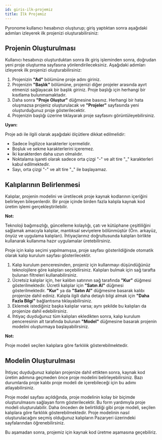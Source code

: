```yaml
---
id: giris-ilk-projemiz
title: İlk Projemiz
---
```


<a id="aHeaderMenuAnchor" data-header-menu="Docs"></a>

Pyronome kullanıcı hesabınızı oluşturup; giriş yaptıktan sonra aşağıdaki adımları izleyerek ilk projenizi oluşturabilirsiniz:

## Projenin Oluşturulması

Kullanıcı hesabınızı oluşturduktan sonra ilk giriş işleminden sonra, doğrudan yeni proje oluşturma sayfasına yönlendirileceksiniz. Aşağıdaki adımları izleyerek ilk projenizi oluşturabilirsiniz:

1. Projenizin **"Ad"** bölümüne proje adını giriniz.
2. Projenizin **"Başlık"** bölümüne, projenizi diğer projeler arasında ayırt etmenizi sağlayacak bir başlık giriniz. Proje başlığı için herhangi bir kısıtlama bulunmamaktadır.
3. Daha sonra **"Proje Oluştur"** düğmesine basınız. Herhangi bir hata oluşmazsa projeniz oluşturulacak ve **"Projeler"** sayfasında yeni oluşturduğunuz proje gösterilecektir.
4. Projenizin başlığı üzerine tıklayarak proje sayfasını görüntüleyebilirsiniz.

<div class="panelize-infobox infobox-warning">
    <p>
        <strong><i class="fas fa-exclamation-triangle"></i> Uyarı:</strong>
    </p>
    <p>Proje adı ile ilgili olarak aşağıdaki ölçütlere dikkat edilmelidir:
    <ul>
        <li>Sadece İngilizce karakterler içermelidir.</li>
        <li>Boşluk ve sekme karakterlerini içeremez.</li>
        <li>İki karakterden daha uzun olmalıdır.</li>
        <li>Noktalama işareti olarak sadece orta çizgi "-" ve alt tire "_" karakterleri kabul edilmektedir.</li>
        <li>Sayı, orta çizgi "-" ve alt tire "_" ile başlayamaz.</li>
    </ul></p>
</div>

## Kalıplarının Belirlenmesi

Kalıplar, projenin modelini ve üretilecek proje kaynak kodlarının içeriğini belirleyen bileşenlerdir. Bir proje içinde birden fazla kalıpla kaynak kod üretim işlemi gerçekleştirilebilir.

<div class="panelize-infobox infobox-info">
    <p>
        <strong><i class="fas fa-info-circle"></i> Not:</strong>
    </p>
    <p>Teknoloji bağımsızlığı, güncelleme kolaylığı, çatı ve kütüphane çeşitliliğini sağlamak amacıyla kalıplar, mantıksal seviyelere bölünmüştür (Örn. arkayüz, önyüz ve uygulama kalıpları). İhtiyaçlarınız doğrultusunda kalıpları birlikte kullanarak kullanıma hazır uygulamalar üretebilirsiniz.</p>
</div>

Proje için kalıp seçimi yapılmamışsa, proje sayfası gösterildiğinde otomatik olarak kalıp kurulum sayfası gösterilecektir.

1. Kalıp kurulum penceresinden, projeniz için kullanmayı düşündüğünüz teknolojilere göre kalıpları seçebilirsiniz. Kalıpları bulmak için sağ tarafta bulunan filtreleri kullanabilirsiniz.
2. Ücretsiz kalıplar için, her kalıbın satırının sağ tarafında **"Kur"** düğmesi gösterilmektedir. Ücretli kalıplar için **"Satın Al"** düğmesi gösterilmektedir. **"Kur"** ya da **"Satın Al"** düğmesine basarak kalıbı projenize dahil ediniz. Kalıpla ilgili daha detaylı bilgi almak için **"Daha Fazla Bilgi"** bağlantısına tıklayabilirsiniz.
3. Eklemek istediğiniz başka kalıplar varsa; aynı şekilde bu kalıpları da projenize dahil edebilirsiniz.
4. İhtiyaç duyduğunuz tüm kalıpları ekledikten sonra, kalıp kurulum penceresinin alt tarafında bulunan **"Model"** düğmesine basarak projenin modelini oluşturmaya başlayabilirsiniz. 

<div class="panelize-infobox infobox-info">
    <p>
        <strong><i class="fas fa-info-circle"></i> Not:</strong>
    </p>
    <p>Proje modeli seçilen kalıplara göre farklılık gösterebilmektedir.</p>
</div>

## Modelin Oluşturulması

İhtiyaç duyduğunuz kalıpları projenize dahil ettikten sonra, kaynak kod üretim adımına geçmeden önce proje modelini belirleyebilirsiniz. Bazı durumlarda proje kalıbı proje modeli de içerebileceği için bu adımı atlayabilirsiniz.

Proje model sayfası açıldığında, proje modelinin kolay bir biçimde oluşturulmasını sağlayan form gösterilecektir. Bu form yardımıyla proje modeli oluşturulabilir. Daha önceden de belirtildiği gibi proje modeli, seçilen kalıplara göre farklılık gösterebilmektedir. Proje modelinin nasıl oluşturulacağını seçmiş olduğunuz kalıpların Pazaryeri üzerindeki sayfalarından öğrenebilirsiniz.

Bu aşamadan sonra, projemiz için kaynak kod üretme aşamasına geçebiliriz.
